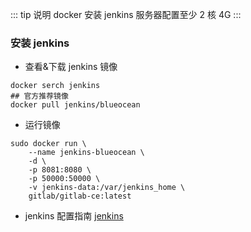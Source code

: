 ::: tip 说明
docker 安装 jenkins 服务器配置至少 2 核 4G
:::

### 安装 jenkins

- 查看&下载 jenkins 镜像

```shell
docker serch jenkins
## 官方推荐镜像
docker pull jenkins/blueocean
```

- 运行镜像

```shell
sudo docker run \
    --name jenkins-blueocean \
    -d \
    -p 8081:8080 \
    -p 50000:50000 \
    -v jenkins-data:/var/jenkins_home \
    gitlab/gitlab-ce:latest
```
- jenkins 配置指南 [jenkins](https://www.jianshu.com/p/0391e225e4a6)
